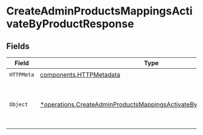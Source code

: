 # CreateAdminProductsMappingsActivateByProductResponse


## Fields

| Field                                                                                                                                                       | Type                                                                                                                                                        | Required                                                                                                                                                    | Description                                                                                                                                                 |
| ----------------------------------------------------------------------------------------------------------------------------------------------------------- | ----------------------------------------------------------------------------------------------------------------------------------------------------------- | ----------------------------------------------------------------------------------------------------------------------------------------------------------- | ----------------------------------------------------------------------------------------------------------------------------------------------------------- |
| `HTTPMeta`                                                                                                                                                  | [components.HTTPMetadata](../../models/components/httpmetadata.md)                                                                                          | :heavy_check_mark:                                                                                                                                          | N/A                                                                                                                                                         |
| `Object`                                                                                                                                                    | [*operations.CreateAdminProductsMappingsActivateByProductResponseBody](../../models/operations/createadminproductsmappingsactivatebyproductresponsebody.md) | :heavy_minus_sign:                                                                                                                                          | The <code>id</code> of the Mapping Ruleset that has been successfully activated                                                                             |